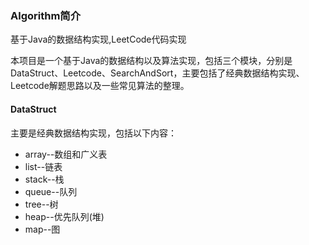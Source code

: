 ### Algorithm简介


基于Java的数据结构实现,LeetCode代码实现

本项目是一个基于Java的数据结构以及算法实现，包括三个模块，分别是DataStruct、Leetcode、SearchAndSort，主要包括了经典数据结构实现、Leetcode解题思路以及一些常见算法的整理。

#### DataStruct

主要是经典数据结构实现，包括以下内容：

* array--数组和广义表
* list--链表
* stack--栈
* queue--队列
* tree--树
* heap--优先队列(堆)
* map--图



